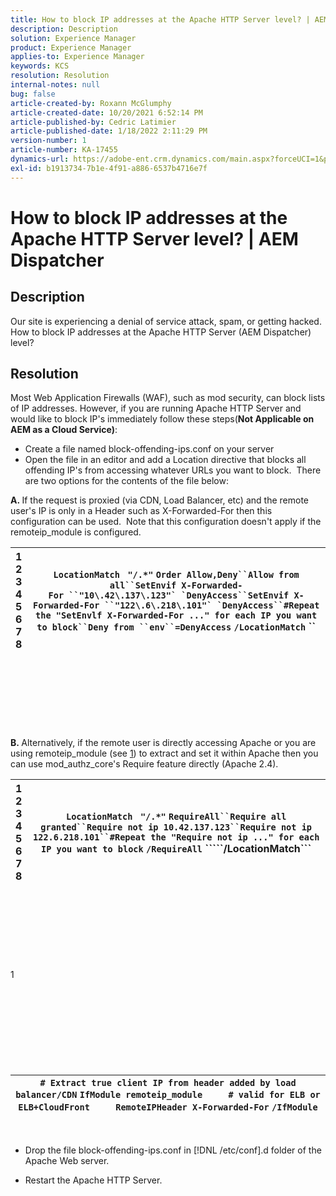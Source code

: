 ```yaml
---
title: How to block IP addresses at the Apache HTTP Server level? | AEM Dispatcher
description: Description
solution: Experience Manager
product: Experience Manager
applies-to: Experience Manager
keywords: KCS
resolution: Resolution
internal-notes: null
bug: false
article-created-by: Roxann McGlumphy
article-created-date: 10/20/2021 6:52:14 PM
article-published-by: Cedric Latimier
article-published-date: 1/18/2022 2:11:29 PM
version-number: 1
article-number: KA-17455
dynamics-url: https://adobe-ent.crm.dynamics.com/main.aspx?forceUCI=1&pagetype=entityrecord&etn=knowledgearticle&id=448e02d5-d631-ec11-b6e5-000d3a5ba97a
exl-id: b1913734-7b1e-4f91-a886-6537b4716e7f
---
```

# How to block IP addresses at the Apache HTTP Server level? | AEM Dispatcher

## Description


Our site is experiencing a denial of service attack, spam, or getting hacked. How to block IP addresses at the Apache HTTP Server (AEM Dispatcher) level?


## Resolution


Most Web Application Firewalls (WAF), such as mod security, can block lists of IP addresses. However, if you are running Apache HTTP Server and would like to block IP's immediately follow these steps(<b>Not Applicable on AEM as a Cloud Service)</b>:

- Create a file named block-offending-ips.conf on your server
- Open the file in an editor and add a Location directive that blocks all offending IP's from accessing whatever URLs you want to block.  There are two options for the contents of the file below:


<b>A. </b>If the request is proxied (via CDN, Load Balancer, etc) and the remote user's IP is only in a Header such as X-Forwarded-For then this configuration can be used.  Note that this configuration doesn't apply if the remoteip_module is configured.


| 1<br>  2<br>  3<br>  4<br>  5<br>  6<br>  7<br>  8 | `LocationMatch ` `"/.*"` ```Order Allow,Deny``Allow from all``SetEnvif X-Forwarded-For ``"10\.42\.137\.123"` `DenyAccess``SetEnvif X-Forwarded-For ``"122\.6\.218\.101"` `DenyAccess``#Repeat the "SetEnvlf X-Forwarded-For ..." for each IP you want to block``Deny from ``env``=DenyAccess``` `/LocationMatch` &grave;&grave; |
| --- | --- |

<br><br><br><br><br> <br><br>
<b>B. </b>Alternatively, if the remote user is directly accessing Apache or you are using remoteip_module (see [1](https://helpx.adobe.com/experience-manager/kb/block-ips-apache-http-server.html#remoteip_module)) to extract and set it within Apache then you can use mod_authz_core's Require feature directly (Apache 2.4).


| 1<br>  2<br>  3<br>  4<br>  5<br>  6<br>  7<br>  8 | `LocationMatch ` `"/.*"` ```RequireAll``Require all granted``Require not ip 10.42.137.123``Require not ip 122.6.218.101``#Repeat the "Require not ip ..." for each IP you want to block``` `/RequireAll` &grave;&grave;&grave;&grave;&grave;/LocationMatch&grave;&grave;&grave; |
| --- | --- |

<br><br><br><br><br> <br><br>
1
<br><br><br><br><br> <br><br><br><br>

| `# Extract true client IP from header added by load balancer/CDN` `IfModule remoteip_module` `    ` `# valid for ELB or ELB+CloudFront` `    ` `RemoteIPHeader X-Forwarded-For` ```/IfModule``` |
| --- |

 
- Drop the file block-offending-ips.conf in [!DNL /etc/conf].d folder of the Apache Web server.


- Restart the Apache HTTP Server.
